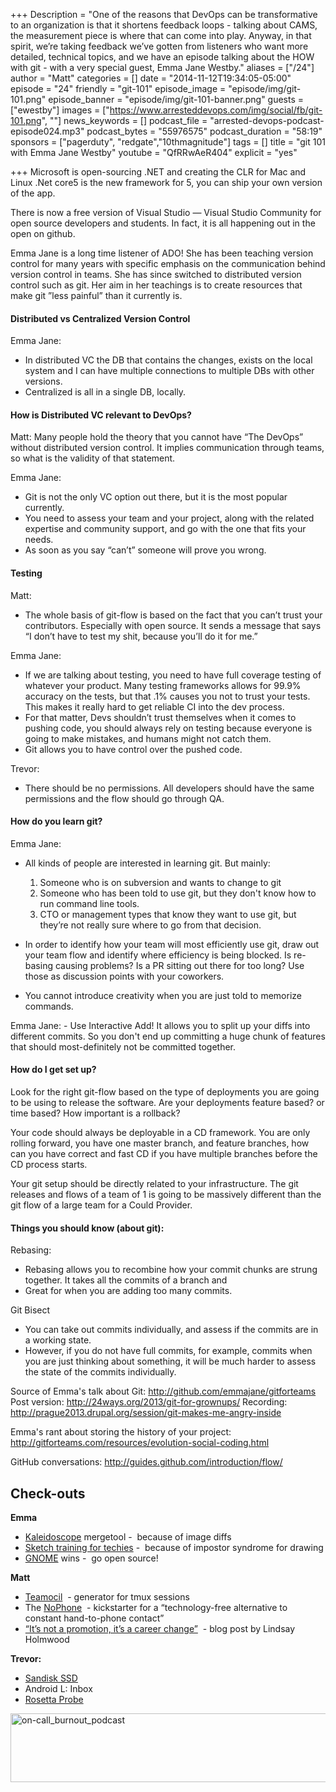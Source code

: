 +++
Description = "One of the reasons that DevOps can be transformative to an organization is that it shortens feedback loops - talking about CAMS, the measurement piece is where that can come into play. Anyway, in that spirit, we’re taking feedback we’ve gotten from listeners who want more detailed, technical topics, and we have an episode talking about the HOW with git - with a very special guest, Emma Jane Westby."
aliases = ["/24"]
author = "Matt"
categories = []
date = "2014-11-12T19:34:05-05:00"
episode = "24"
friendly = "git-101"
episode_image = "episode/img/git-101.png"
episode_banner = "episode/img/git-101-banner.png"
guests = ["ewestby"]
images = ["https://www.arresteddevops.com/img/social/fb/git-101.png", ""]
news_keywords = []
podcast_file = "arrested-devops-podcast-episode024.mp3"
podcast_bytes = "55976575"
podcast_duration = "58:19"
sponsors = ["pagerduty", "redgate","10thmagnitude"]
tags = []
title = "git 101 with Emma Jane Westby"
youtube = "QfRRwAeR404"
explicit = "yes"

+++
Microsoft is open-sourcing .NET and creating the CLR for Mac and Linux
.Net core5 is the new framework for 5, you can ship your own version of the app.

There is now a free version of Visual Studio — Visual Studio Community for open source developers and students.
In fact, it is all happening out in the open on github.

Emma Jane is a long time listener of ADO! She has been teaching version control for many years with specific emphasis on the communication behind version control in teams. She has since switched to distributed version control such as git. Her aim in her teachings is to create resources that make git ”less painful” than it currently is.

#### Distributed vs Centralized Version Control
Emma Jane:
- In distributed VC the DB that contains the changes, exists on the local system and I can have multiple connections to multiple DBs with other versions.
- Centralized is all in a single DB, locally.

#### How is Distributed VC relevant to DevOps?
Matt: Many people hold the theory that you cannot have “The DevOps” without distributed version control. It implies communication through teams, so what is the validity of that statement.

Emma Jane:
- Git is not the only VC option out there, but it is the most popular currently.
- You need to assess your team and your project, along with the related expertise and community support, and go with the one that fits your needs.
- As soon as you say “can’t” someone will prove you wrong.

#### Testing
Matt:
- The whole basis of git-flow is based on the fact that you can’t trust your contributors. Especially with open source. It sends a message that says “I don’t have to test my shit, because you’ll do it for me.”

Emma Jane:
- If we are talking about testing, you need to have full coverage testing of whatever your product. Many testing frameworks allows for 99.9% accuracy on the tests, but that .1% causes you not to trust your tests. This makes it really hard to get reliable CI into the dev process.
- For that matter, Devs shouldn’t trust themselves when it comes to pushing code, you should always rely on testing because everyone is going to make mistakes, and humans might not catch them.
- Git allows you to have control over the pushed code.  

Trevor:
- There should be no permissions. All developers should have the same permissions and the flow should go through QA.

#### How do you learn git?
Emma Jane:
- All kinds of people are interested in learning git. But mainly:
    1) Someone who is on subversion and wants to change to git
    2) Someone who has been told to use git, but they don't know how to run command line tools.
	3) CTO or management types that know they want to use git, but they’re not really sure where to go from that decision.

- In order to identify how your team will most efficiently use git, draw out your team flow and identify where efficiency is being blocked. Is re-basing causing problems? Is a PR sitting out there for too long? Use those as discussion points with your coworkers.
- You cannot introduce creativity when you are just told to memorize commands.

Emma Jane:
	- Use Interactive Add! It allows you to split up your diffs into different commits. So you don't end up committing a huge chunk of features that should most-definitely not be committed together.

#### How do I get set up?
Look for the right git-flow based on the type of deployments you are going to be using to release the software. Are your deployments feature based? or time based? How important is a rollback?

Your code should always be deployable in a CD framework. You are only rolling forward, you have one master branch, and feature branches, how can you have correct and fast CD if you have multiple branches before the CD process starts.

Your git setup should be directly related to your infrastructure. The git releases and flows of a team of 1 is going to be massively different than the git flow of a large team for a Could Provider.

#### Things you should know (about git):
Rebasing:
- Rebasing allows you to recombine how your commit chunks are strung together. It takes all the commits of a branch and
- Great for when you are adding too many commits.

Git Bisect
- You can take out commits individually, and assess if the commits are in a working state.
- However, if you do not have full commits, for example, commits when you are just thinking about something, it will be much harder to assess the state of the commits individually.

Source of Emma's talk about Git: <a href="http://github.com/emmajane/gitforteams" target="_blank">http://github.com/emmajane/gitforteams</a>
Post version: <a href="http://24ways.org/2013/git-for-grownups/" target="_blank">http://24ways.org/2013/git-for-grownups/</a>
Recording: http://prague2013.drupal.org/session/git-makes-me-angry-inside

Emma's rant about storing the history of your project: <a href="http://gitforteams.com/resources/evolution-social-coding.html" target="_blank">http://gitforteams.com/resources/evolution-social-coding.html</a>

GitHub conversations: <a href="http://guides.github.com/introduction/flow/" target="_blank">http://guides.github.com/introduction/flow/</a>

<h2>Check-outs</h2>
<b>Emma</b>
<ul>
	<li><a href="http://www.kaleidoscopeapp.com/" target="_blank">Kaleidoscope</a> mergetool -  because of image diffs</li>
	<li><a href="http://rachelnabors.com/training/" target="_blank">Sketch training for techies</a> -  because of impostor syndrome for drawing</li>
	<li><a href="http://gnome.org/groupon/" target="_blank">GNOME</a> wins -  go open source!</li>
</ul>
<b>Matt</b>
<ul>
	<li><a href="http://github.com/remiprev/teamocil" target="_blank">Teamocil</a>  - generator for tmux sessions</li>
	<li>The <a href="http://www.kickstarter.com/projects/nophone-usa/the-new-and-unimproved-nophone" target="_blank">NoPhone</a>  - kickstarter for a “technology-free alternative to constant hand-to-phone contact”</li>
	<li><a href="http://fractio.nl/2014/09/19/not-a-promotion-a-career-change/" target="_blank">“It’s not a promotion, it’s a career change”</a>  - blog post by Lindsay Holmwood</li>
</ul>
<b>Trevor: </b>
<ul>
	<li><a href="http://www.sandisk.com/enterprise/ulltradimm-ssd/" target="_blank">Sandisk SSD</a></li>
	<li>Android L: Inbox</li>
	<li><a href="http://www.popularmechanics.com/how-to/blog/what-you-need-to-know-about-rosettas-mission-to-land-on-a-comet-17416959" target="_blank">Rosetta Probe</a></li>
</ul>
<a href="https://www.arresteddevops.com/pagerduty"><img class="alignleft size-full wp-image-395" src="https://www.arresteddevops.com/app/uploads/2014/08/on-call_burnout_podcast.jpg" alt="on-call_burnout_podcast" width="600" height="110" /></a>
